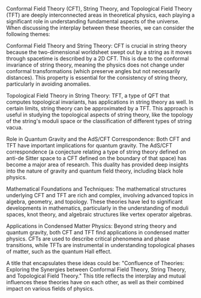 Conformal Field Theory (CFT), String Theory, and Topological Field Theory (TFT) are deeply interconnected areas in theoretical physics, each playing a significant role in understanding fundamental aspects of the universe. When discussing the interplay between these theories, we can consider the following themes:

Conformal Field Theory and String Theory: CFT is crucial in string theory because the two-dimensional worldsheet swept out by a string as it moves through spacetime is described by a 2D CFT. This is due to the conformal invariance of string theory, meaning the physics does not change under conformal transformations (which preserve angles but not necessarily distances). This property is essential for the consistency of string theory, particularly in avoiding anomalies.

Topological Field Theory in String Theory: TFT, a type of QFT that computes topological invariants, has applications in string theory as well. In certain limits, string theory can be approximated by a TFT. This approach is useful in studying the topological aspects of string theory, like the topology of the string's moduli space or the classification of different types of string vacua.

Role in Quantum Gravity and the AdS/CFT Correspondence: Both CFT and TFT have important implications for quantum gravity. The AdS/CFT correspondence (a conjecture relating a type of string theory defined on anti-de Sitter space to a CFT defined on the boundary of that space) has become a major area of research. This duality has provided deep insights into the nature of gravity and quantum field theory, including black hole physics.

Mathematical Foundations and Techniques: The mathematical structures underlying CFT and TFT are rich and complex, involving advanced topics in algebra, geometry, and topology. These theories have led to significant developments in mathematics, particularly in the understanding of moduli spaces, knot theory, and algebraic structures like vertex operator algebras.

Applications in Condensed Matter Physics: Beyond string theory and quantum gravity, both CFT and TFT find applications in condensed matter physics. CFTs are used to describe critical phenomena and phase transitions, while TFTs are instrumental in understanding topological phases of matter, such as the quantum Hall effect.

A title that encapsulates these ideas could be: "Confluence of Theories: Exploring the Synergies between Conformal Field Theory, String Theory, and Topological Field Theory." This title reflects the interplay and mutual influences these theories have on each other, as well as their combined impact on various fields of physics.
